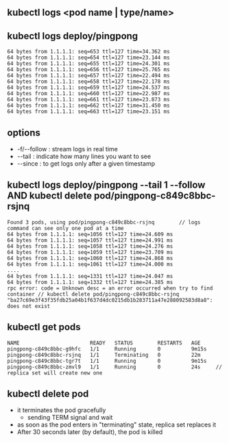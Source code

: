 ## kubectl logs <pod name | type/name>

## kubectl logs deploy/pingpong
```
64 bytes from 1.1.1.1: seq=653 ttl=127 time=34.362 ms
64 bytes from 1.1.1.1: seq=654 ttl=127 time=23.144 ms
64 bytes from 1.1.1.1: seq=655 ttl=127 time=24.301 ms
64 bytes from 1.1.1.1: seq=656 ttl=127 time=25.765 ms
64 bytes from 1.1.1.1: seq=657 ttl=127 time=22.494 ms
64 bytes from 1.1.1.1: seq=658 ttl=127 time=22.178 ms
64 bytes from 1.1.1.1: seq=659 ttl=127 time=24.537 ms
64 bytes from 1.1.1.1: seq=660 ttl=127 time=22.987 ms
64 bytes from 1.1.1.1: seq=661 ttl=127 time=23.873 ms
64 bytes from 1.1.1.1: seq=662 ttl=127 time=31.450 ms
64 bytes from 1.1.1.1: seq=663 ttl=127 time=23.151 ms
```

## options
- -f/--follow : stream logs in real time
- --tail : indicate how many lines you want to see
- --since : to get logs only after a given timestamp

## kubectl logs deploy/pingpong --tail 1 --follow AND kubectl delete pod/pingpong-c849c8bbc-rsjnq
```
Found 3 pods, using pod/pingpong-c849c8bbc-rsjnq        // logs command can see only one pod at a time
64 bytes from 1.1.1.1: seq=1056 ttl=127 time=24.609 ms
64 bytes from 1.1.1.1: seq=1057 ttl=127 time=24.991 ms
64 bytes from 1.1.1.1: seq=1058 ttl=127 time=24.276 ms
64 bytes from 1.1.1.1: seq=1059 ttl=127 time=23.709 ms
64 bytes from 1.1.1.1: seq=1060 ttl=127 time=24.868 ms
64 bytes from 1.1.1.1: seq=1061 ttl=127 time=24.000 ms
....
64 bytes from 1.1.1.1: seq=1331 ttl=127 time=24.047 ms
64 bytes from 1.1.1.1: seq=1332 ttl=127 time=24.385 ms
rpc error: code = Unknown desc = an error occurred when try to find container // kubectl delete pod/pingpong-c849c8bbc-rsjnq
"ba27c69e3f43f35fdb25a04b1f637d4dc0215db1b283711a47e288092583d8a8": does not exist 
```

## kubectl get pods
```
NAME                       READY   STATUS        RESTARTS   AGE
pingpong-c849c8bbc-g9hfc   1/1     Running       0          9m15s
pingpong-c849c8bbc-rsjnq   1/1     Terminating   0          22m
pingpong-c849c8bbc-tgr7t   1/1     Running       0          9m15s
pingpong-c849c8bbc-zmvl9   1/1     Running       0          24s     // replica set will create new one
```

## kubectl delete pod
- it terminates the pod gracefully
    - sending TERM signal and wait
- as soon as the pod enters in "terminating" state, replica set replaces it
- After 30 seconds later (by default), the pod is killed